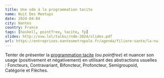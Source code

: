 ```yaml
---
title: Une ode à la programmation tacite
name: Nuit Des Meetups
date: 2024-04-04
city: Nantes
country: France
tags: [haskell, pointfree, tacite, fp]
slides: http://xvw.lol/talks//ndm-2024/slides.pdf
url: https://entreprises.nantesmetropole.fr/agenda/filiere-sante/la-nuit-des-meetups-2024/
---
```


Tenter de présenter la [programmation
tacite](https://en.wikipedia.org/wiki/Tacit_programming) (ou
_pointfree_) et nuancer son usage (positivement et négativement) en
utilisant des abstractions usuelles : Foncteurs, Contravariant,
Bifoncteur, Profoncteur, Semigroupoid, Catégorie et Flèches.

